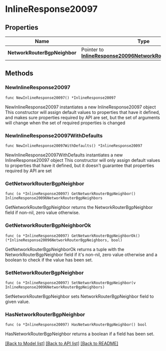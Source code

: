 # InlineResponse20097

## Properties

Name | Type | Description | Notes
------------ | ------------- | ------------- | -------------
**NetworkRouterBgpNeighbor** | Pointer to [**InlineResponse20096NetworkRouterBgpNeighbors**](inline_response_200_96_networkRouterBgpNeighbors.md) |  | [optional] 

## Methods

### NewInlineResponse20097

`func NewInlineResponse20097() *InlineResponse20097`

NewInlineResponse20097 instantiates a new InlineResponse20097 object
This constructor will assign default values to properties that have it defined,
and makes sure properties required by API are set, but the set of arguments
will change when the set of required properties is changed

### NewInlineResponse20097WithDefaults

`func NewInlineResponse20097WithDefaults() *InlineResponse20097`

NewInlineResponse20097WithDefaults instantiates a new InlineResponse20097 object
This constructor will only assign default values to properties that have it defined,
but it doesn't guarantee that properties required by API are set

### GetNetworkRouterBgpNeighbor

`func (o *InlineResponse20097) GetNetworkRouterBgpNeighbor() InlineResponse20096NetworkRouterBgpNeighbors`

GetNetworkRouterBgpNeighbor returns the NetworkRouterBgpNeighbor field if non-nil, zero value otherwise.

### GetNetworkRouterBgpNeighborOk

`func (o *InlineResponse20097) GetNetworkRouterBgpNeighborOk() (*InlineResponse20096NetworkRouterBgpNeighbors, bool)`

GetNetworkRouterBgpNeighborOk returns a tuple with the NetworkRouterBgpNeighbor field if it's non-nil, zero value otherwise
and a boolean to check if the value has been set.

### SetNetworkRouterBgpNeighbor

`func (o *InlineResponse20097) SetNetworkRouterBgpNeighbor(v InlineResponse20096NetworkRouterBgpNeighbors)`

SetNetworkRouterBgpNeighbor sets NetworkRouterBgpNeighbor field to given value.

### HasNetworkRouterBgpNeighbor

`func (o *InlineResponse20097) HasNetworkRouterBgpNeighbor() bool`

HasNetworkRouterBgpNeighbor returns a boolean if a field has been set.


[[Back to Model list]](../README.md#documentation-for-models) [[Back to API list]](../README.md#documentation-for-api-endpoints) [[Back to README]](../README.md)


